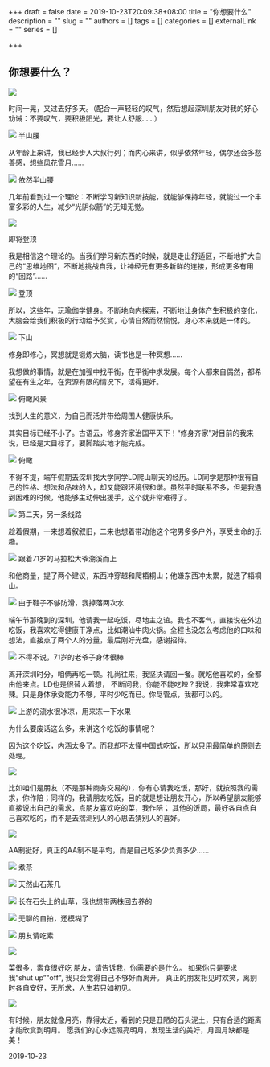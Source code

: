 +++
draft = false
date = 2019-10-23T20:09:38+08:00
title = "你想要什么"
description = ""
slug = ""
authors = []
tags = []
categories = []
externalLink = ""
series = []

+++

## **你想要什么？**
![](https://oss.sssmoe.com/wp-content/uploads202406062140357.jpg)

时间一晃，又过去好多天。（配合一声轻轻的叹气，然后想起深圳朋友对我的好心劝诫：不要叹气，要积极阳光，要让人舒服……）

![](https://oss.sssmoe.com/wp-content/uploads202406062140358.jpg)
半山腰

从年龄上来讲，我已经步入大叔行列；而内心来讲，似乎依然年轻，偶尔还会多愁善感，想些风花雪月……

![](https://oss.sssmoe.com/wp-content/uploads202406062140359.jpg)
依然半山腰

几年前看到过一个理论：不断学习新知识新技能，就能够保持年轻，就能过一个丰富多彩的人生，减少“光阴似箭”的无知无觉。

![](https://oss.sssmoe.com/wp-content/uploads202406062140360.jpg)

即将登顶

我是相信这个理论的。当我们学习新东西的时候，就是走出舒适区，不断地扩大自己的“思维地图”，不断地挑战自我，让神经元有更多新鲜的连接，形成更多有用的“回路”……

![](https://oss.sssmoe.com/wp-content/uploads202406062140361.jpg)
登顶

所以，这些年，玩瑜伽学健身。不断地向内探索，不断地让身体产生积极的变化，大脑会给我们积极的行动给予奖赏，心情自然而然愉悦，身心本来就是一体的。

![](https://oss.sssmoe.com/wp-content/uploads202406062140362.jpg)
下山

修身即修心，冥想就是锻炼大脑，读书也是一种冥想……

我想做的事情，就是在加强中找平衡，在平衡中求发展。每个人都来自偶然，都希望在有生之年，在资源有限的情况下，活得更好。

![](https://oss.sssmoe.com/wp-content/uploads202406062140363.jpg)
俯瞰风景

找到人生的意义，为自己而活并带给周围人健康快乐。

其实目标已经不小了。古语云，修身齐家治国平天下！“修身齐家”对目前的我来说，已经是大目标了，要脚踏实地才能完成。

![](https://oss.sssmoe.com/wp-content/uploads202406062140364.jpg)
俯瞰

不得不提，端午假期去深圳找大学同学LD爬山聊天的经历。LD同学是那种很有自己的性格、想法和品味的人，却又能跟环境很和谐。虽然平时联系不多，但是我遇到困难的时候，他能够主动伸出援手，这个就非常难得了。

![](https://oss.sssmoe.com/wp-content/uploads202406062140365.jpg)
第二天，另一条线路

趁着假期，一来想着叙叙旧，二来也想着带动他这个宅男多多户外，享受生命的乐趣。

![](https://oss.sssmoe.com/wp-content/uploads202406062140366.jpg)
跟着71岁的马拉松大爷溯溪而上

和他商量，提了两个建议，东西冲穿越和爬梧桐山；他嫌东西冲太累，就选了梧桐山。

![](https://oss.sssmoe.com/wp-content/uploads202406062140367.jpg)
由于鞋子不够防滑，我掉落两次水

端午节那晚到的深圳，他请我一起吃饭，尽地主之谊。我也不客气，直接说在外边吃饭，我喜欢吃得健康干净点，比如潮汕牛肉火锅。全程也没怎么考虑他的口味和想法，直接点了两个人的分量，最后刚好光盘，感谢招待。

![](https://oss.sssmoe.com/wp-content/uploads202406062140368.jpg)
不得不说，71岁的老爷子身体很棒

离开深圳时分，咱俩再吃一顿。礼尚往来，我坚决请回一餐。就吃他喜欢的，全都由他来点。LD也是很替人着想， 不断问我，你能不能吃辣？我说，我非常喜欢吃辣。只是身体承受能力不够，平时少吃而已。你尽管点，我都可以的。

![](https://oss.sssmoe.com/wp-content/uploads202406062140369.jpg)
上游的流水很冰凉，用来冻一下水果

为什么要废话这么多，来讲这个吃饭的事情呢？

因为这个吃饭，内涵太多了。而我却不太懂中国式吃饭，所以只用最简单的原则去处理。

![](https://oss.sssmoe.com/wp-content/uploads202406062140370.jpg)

比如咱们是朋友（不是那种商务交易的），你有心请我吃饭，那好，就按照我的需求，你作陪；同样的，我请朋友吃饭，目的就是想让朋友开心，所以希望朋友能够直接说出自己的需求，点朋友喜欢吃的菜，我作陪； 其他的饭局，最好各自点自己喜欢吃的，而不是去揣测别人的心思去猜别人的喜好。

![](https://oss.sssmoe.com/wp-content/uploads202406062140371.jpg)

AA制挺好，真正的AA制不是平均，而是自己吃多少负责多少……

![](https://oss.sssmoe.com/wp-content/uploads202406062140372.jpg)
煮茶

![](https://oss.sssmoe.com/wp-content/uploads202406062140373.jpg)
天然山石茶几

![](https://oss.sssmoe.com/wp-content/uploads202406062140374.jpg)
长在石头上的山草，我也想带两株回去养的

![](https://oss.sssmoe.com/wp-content/uploads202406062140375.jpg)
无聊的自拍，还模糊了

![](https://oss.sssmoe.com/wp-content/uploads202406062140376.jpg)
朋友请吃素

![](https://oss.sssmoe.com/wp-content/uploads202406062140377.jpg)

菜很多，素食很好吃
朋友，请告诉我，你需要的是什么。
如果你只是要求我“shut up”"off", 我只会觉得自己不够好而离开。
真正的朋友相见时欢笑，离别时各自安好，无所求，人生若只如初见。

![](https://oss.sssmoe.com/wp-content/uploads202406062140378.jpg)

有时候，朋友就像月亮，靠得太近，看到的只是丑陋的石头泥土，只有合适的距离才能欣赏到明月。
愿我们的心永远照亮明月，发现生活的美好，月圆月缺都是美！

2019-10-23
